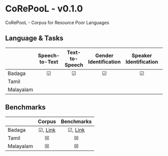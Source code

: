 # CoRePooL - v0.1.0
CoRePooL - Corpus for Resource Poor Languages


## Language & Tasks
|  | Speech-to-Text | Text-to-Speech | Gender<br>Identification | Speaker<br>Identification | Emotion<br>Recognition | Translation | Diarization |
|---|:---:|:---:|:---:|:---:|:----------------------:|:---:|:---:|
| Badaga | &#x2611; | &#x2611; | &#x2611; | &#x2611; |        &#x2612;        | &#x2611; | &#x2612; |
| Tamil |  |  |  |  |                        |  |  |
| Malayalam |  |  |  |  |                        |  |  |

## Benchmarks

|  |       Corpus       |     Benchmarks     |
|---|:------------------:|:------------------:|
| Badaga | &#x2611;, [Link]() | &#x2611;, [Link]() |
| Tamil |      &#x2612;      |      &#x2612;      |
| Malayalam |      &#x2612;      |      &#x2612;      |





